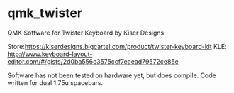 # qmk_twister
QMK Software for Twister Keyboard by Kiser Designs

Store:https://kiserdesigns.bigcartel.com/product/twister-keyboard-kit
KLE: http://www.keyboard-layout-editor.com/#/gists/2d0ba556c3575ccf7eaead79572ce85e

Software has not been tested on hardware yet, but does compile. Code written for dual 1.75u spacebars.

